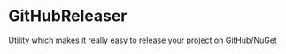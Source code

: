 GitHubReleaser
==============

Utility which makes it really easy to release your project on GitHub/NuGet

